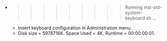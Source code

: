 * >>>>>>>>> Running inst-std-system-keyboard.sh ...
  * Insert keyboard configuration in Administration menu.
  * Disk size = 5978716K. Space Used = 4K. Runtime = 00:00:00:01.
